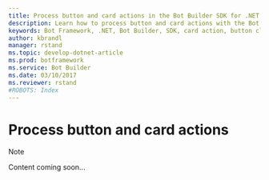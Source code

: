 ```yaml
---
title: Process button and card actions in the Bot Builder SDK for .NET | Microsoft Docs
description: Learn how to process button and card actions with the Bot Builder SDK for .NET.
keywords: Bot Framework, .NET, Bot Builder, SDK, card action, button click
author: kbrandl
manager: rstand
ms.topic: develop-dotnet-article
ms.prod: botframework
ms.service: Bot Builder
ms.date: 03/10/2017
ms.reviewer: rstand
#ROBOTS: Index
---
```


# Process button and card actions

> [!NOTE]
> Content coming soon...

